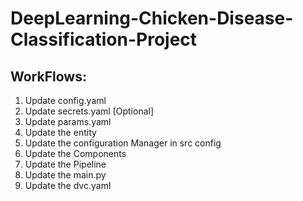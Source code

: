 # DeepLearning-Chicken-Disease-Classification-Project

## WorkFlows:

1. Update config.yaml
2. Update secrets.yaml [Optional]
3. Update params.yaml
4. Update the entity
5. Update the configuration Manager in src config
6. Update the Components
7. Update the Pipeline
8. Update the main.py
9. Update the dvc.yaml
